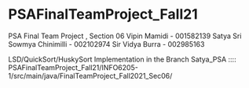 # PSAFinalTeamProject_Fall21
PSA Final Team Project , Section 06
Vipin Mamidi - 001582139
Satya Sri Sowmya Chinimilli - 002102974
Sir Vidya Burra - 002985163





LSD/QuickSort/HuskySort Implementation in the Branch Satya_PSA ::::
PSAFinalTeamProject_Fall21/INFO6205-1/src/main/java/FinalTeamProject_Fall2021_Sec06/


